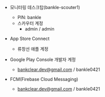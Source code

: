 - 모니터링 데스크탑(bankle-scouter1)
	- PIN: bankle
	- 스카우터 계정
		- admin / admin

- App Store Connect
	- 류창선 애플 계정

- Google Play Console 개발자 계정
	- bankclear.dev@gmail.com / bankle0421

- FCM(Firebase Cloud Messaging)
	- bankclear.dev@gmail.com / bankle0421